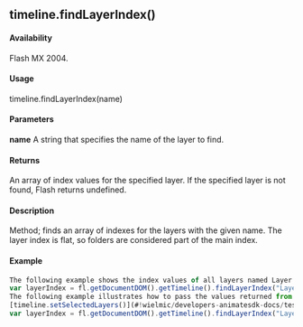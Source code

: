 ## timeline.findLayerIndex()

#### Availability

Flash MX 2004.

#### Usage

timeline.findLayerIndex(name)

#### Parameters

**name** A string that specifies the name of the layer to find.

#### Returns

An array of index values for the specified layer. If the specified layer is not found, Flash returns undefined.

#### Description

Method; finds an array of indexes for the layers with the given name. The layer index is flat, so folders are considered part of the main index.

#### Example

```javascript
The following example shows the index values of all layers named Layer 7 in the Output panel:
var layerIndex = fl.getDocumentDOM().getTimeline().findLayerIndex("Layer 7"); fl.trace(layerIndex);
The following example illustrates how to pass the values returned from this method back to
[timeline.setSelectedLayers()](#!wielmic/developers-animatesdk-docs/test/Timeline_object/timeli47.md):
var layerIndex = fl.getDocumentDOM().getTimeline().findLayerIndex("Layer 1"); fl.getDocumentDOM().getTimeline().setSelectedLayers(layerIndex\[0\], true);

```